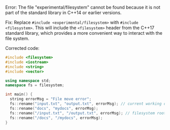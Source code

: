Error: The file "experimental/filesystem" cannot be found because it is not part of the standard library in C++14 or earlier versions.

Fix: Replace `#include <experimental/filesystem>` with `#include <filesystem>`. This will include the `<filesystem>` header from the C++17 standard library, which provides a more convenient way to interact with the file system.

Corrected code:
```cpp
#include <filesystem>
#include <iostream>
#include <string>
#include <vector>

using namespace std;
namespace fs = filesystem;

int main() {
  string errorMsg = "File move error";
  fs::rename("input.txt", "output.txt", errorMsg); // current working directory
  fs::rename("docs", "mydocs", errorMsg);
  fs::rename("/input.txt", "/output.txt", errorMsg); // filesystem root
  fs::rename("/docs", "/mydocs", errorMsg);
}
```
